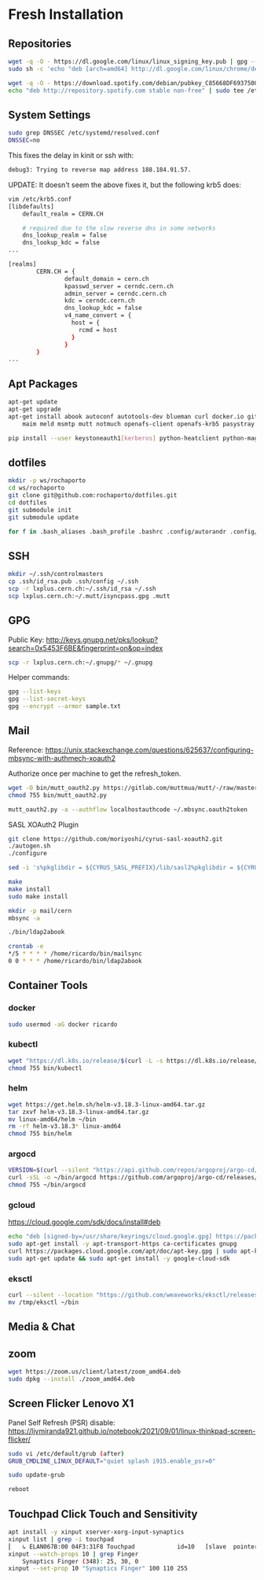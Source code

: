 # Fresh Installation

## Repositories

```bash
wget -q -O - https://dl.google.com/linux/linux_signing_key.pub | gpg --dearmor | sudo tee /etc/apt/trusted.gpg.d/google.gpg >/dev/null
sudo sh -c 'echo "deb [arch=amd64] http://dl.google.com/linux/chrome/deb/ stable main" >> /etc/apt/sources.list.d/google.list'

wget -q -O - https://download.spotify.com/debian/pubkey_C85668DF69375001.gpg | sudo gpg --dearmor --yes -o /etc/apt/trusted.gpg.d/spotify.gpg
echo "deb http://repository.spotify.com stable non-free" | sudo tee /etc/apt/sources.list.d/spotify.list
```

## System Settings

```bash
sudo grep DNSSEC /etc/systemd/resolved.conf
DNSSEC=no
```
This fixes the delay in kinit or ssh with:
```bash
debug3: Trying to reverse map address 188.184.91.57.
```

UPDATE: It doesn't seem the above fixes it, but the following krb5 does:
```bash
vim /etc/krb5.conf
[libdefaults]
	default_realm = CERN.CH

    # required due to the slow reverse dns in some networks
	dns_lookup_realm = false
	dns_lookup_kdc = false
...

[realms]
        CERN.CH = {
                default_domain = cern.ch
                kpasswd_server = cerndc.cern.ch
                admin_server = cerndc.cern.ch
                kdc = cerndc.cern.ch
                dns_lookup_kdc = false
                v4_name_convert = {
                  host = {
                    rcmd = host
                  }
                }
        }
...

```

## Apt Packages
```bash
apt-get update
apt-get upgrade
apt-get install abook autoconf autotools-dev blueman curl docker.io git golang-go google-chrome-stable hugo i3-wm i3status i3lock isync krb5-user lib-xcb-xtest0 libsasl2-dev libtool-bin links \
	maim meld msmtp mutt notmuch openafs-client openafs-krb5 pasystray picom python3 python3-pip spotify-client suckless-tools terminator vim xclip xserver-xorg-input-synaptics
```
```bash
pip install --user keystoneauth1[kerberos] python-heatclient python-magnumclient python-openstackclient pysocks
```

## dotfiles
```bash
mkdir -p ws/rochaporto
cd ws/rochaporto
git clone git@github.com:rochaporto/dotfiles.git
cd dotfiles
git submodule init
git submodule update
```
```bash
for f in .bash_aliases .bash_profile .bashrc .config/autorandr .config/terminator .gitconfig .gitignore .gitmodules .gnupg .i3 .i3status.conf .irssi .mailcap .mbsyncrc .msmtprc .mutt .muttrc .notmuch-config .vim .viminfo .vimrc .weechat; do ln -s /home/ricardo/ws/rochaporto/dotfiles/$f ~/$f; done
```

## SSH
```bash
mkdir ~/.ssh/controlmasters
cp .ssh/id_rsa.pub .ssh/config ~/.ssh
scp -r lxplus.cern.ch:~/.ssh/id_rsa ~/.ssh
scp lxplus.cern.ch:~/.mutt/isyncpass.gpg .mutt
```

## GPG
Public Key: http://keys.gnupg.net/pks/lookup?search=0x5453F6BE&fingerprint=on&op=index
```bash
scp -r lxplus.cern.ch:~/.gnupg/* ~/.gnupg
```
Helper commands:
```bash
gpg --list-keys
gpg --list-secret-keys
gpg --encrypt --armor sample.txt
```

## Mail

Reference: https://unix.stackexchange.com/questions/625637/configuring-mbsync-with-authmech-xoauth2

Authorize once per machine to get the refresh_token.
```bash
wget -O bin/mutt_oauth2.py https://gitlab.com/muttmua/mutt/-/raw/master/contrib/mutt_oauth2.py?inline=false
chmod 755 bin/mutt_oauth2.py

mutt_oauth2.py -a --authflow localhostauthcode ~/.mbsync.oauth2token
```
SASL XOAuth2 Plugin
```bash
git clone https://github.com/moriyoshi/cyrus-sasl-xoauth2.git
./autogen.sh
./configure

sed -i 's%pkglibdir = ${CYRUS_SASL_PREFIX}/lib/sasl2%pkglibdir = ${CYRUS_SASL_PREFIX}/lib/x86_64-linux-gnu/sasl2%' Makefile

make
make install
sudo make install
```

```bash
mkdir -p mail/cern
mbsync -a
```
```bash
./bin/ldap2abook
```
```bash
crontab -e
*/5 * * * * /home/ricardo/bin/mailsync
0 0 * * * /home/ricardo/bin/ldap2abook
```

## Container Tools

### docker
```bash
sudo usermod -aG docker ricardo
```

### kubectl
```bash
wget "https://dl.k8s.io/release/$(curl -L -s https://dl.k8s.io/release/stable.txt)/bin/linux/amd64/kubectl" -O ~/bin/kubectl
chmod 755 bin/kubectl
```

### helm
```bash
wget https://get.helm.sh/helm-v3.18.3-linux-amd64.tar.gz
tar zxvf helm-v3.18.3-linux-amd64.tar.gz
mv linux-amd64/helm ~/bin
rm -rf helm-v3.18.3* linux-amd64
chmod 755 bin/helm
```

### argocd
```bash
VERSION=$(curl --silent "https://api.github.com/repos/argoproj/argo-cd/releases/latest" | grep '"tag_name"' | sed -E 's/.*"([^"]+)".*/\1/')
curl -sSL -o ~/bin/argocd https://github.com/argoproj/argo-cd/releases/download/$VERSION/argocd-linux-amd64
chmod 755 ~/bin/argocd
```

### gcloud
https://cloud.google.com/sdk/docs/install#deb
```bash
echo "deb [signed-by=/usr/share/keyrings/cloud.google.gpg] https://packages.cloud.google.com/apt cloud-sdk main" | sudo tee -a /etc/apt/sources.list.d/google-cloud-sdk.list
sudo apt-get install -y apt-transport-https ca-certificates gnupg
curl https://packages.cloud.google.com/apt/doc/apt-key.gpg | sudo apt-key --keyring /usr/share/keyrings/cloud.google.gpg add -
sudo apt-get update && sudo apt-get install -y google-cloud-sdk
```

### eksctl
```bash
curl --silent --location "https://github.com/weaveworks/eksctl/releases/latest/download/eksctl_$(uname -s)_amd64.tar.gz" | tar xz -C /tmp
mv /tmp/eksctl ~/bin
```

## Media & Chat

## zoom
```bash
wget https://zoom.us/client/latest/zoom_amd64.deb
sudo dpkg --install ./zoom_amd64.deb
```

## Screen Flicker Lenovo X1

Panel Self Refresh (PSR) disable:
https://ljvmiranda921.github.io/notebook/2021/09/01/linux-thinkpad-screen-flicker/

```bash
sudo vi /etc/default/grub (after)
GRUB_CMDLINE_LINUX_DEFAULT="quiet splash i915.enable_psr=0"

sudo update-grub

reboot
```

## Touchpad Click Touch and Sensitivity

```bash
apt install -y xinput xserver-xorg-input-synaptics
xinput list | grep -i touchpad
⎜   ↳ ELAN067B:00 04F3:31F8 Touchpad          	id=10	[slave  pointer  (2)]
xinput --watch-props 10 | grep Finger
	Synaptics Finger (348):	25, 30, 0
xinput --set-prop 10 "Synaptics Finger" 100 110 255
```
